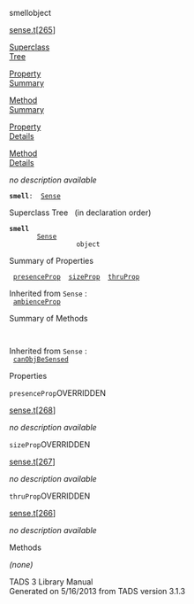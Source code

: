 ---
---
<span class="title">smell</span><span class="type">object</span>

[sense.t](../file/sense.t.html)\[[265](../source/sense.t.html#265)\]

[Superclass  
Tree](#_SuperClassTree_)

[Property  
Summary](#_PropSummary_)

[Method  
Summary](#_MethodSummary_)

[Property  
Details](#_Properties_)

[Method  
Details](#_Methods_)

<div class="fdesc">

*no description available*

**`smell`**` :   `[`Sense`](../object/Sense.html)

</div>

<span id="_SuperClassTree_"></span>

<div class="mjhd">

<span class="hdln">Superclass Tree</span>   (in declaration order)

</div>

**`smell`**  
`         `[`Sense`](../object/Sense.html)  
`                 object`  
<span id="_PropSummary_"></span>

<div class="mjhd">

<span class="hdln">Summary of Properties</span>  

</div>

` `[`presenceProp`](#presenceProp)`  `[`sizeProp`](#sizeProp)`  `[`thruProp`](#thruProp)`  `

Inherited from `Sense` :  
` `[`ambienceProp`](../object/Sense.html#ambienceProp)`  `

<span id="_MethodSummary_"></span>

<div class="mjhd">

<span class="hdln">Summary of Methods</span>  

</div>

` `

Inherited from `Sense` :  
` `[`canObjBeSensed`](../object/Sense.html#canObjBeSensed)`  `

<span id="_Properties_"></span>

<div class="mjhd">

<span class="hdln">Properties</span>  

</div>

<span id="presenceProp"></span>

`presenceProp`<span class="rem">OVERRIDDEN</span>

[sense.t](../file/sense.t.html)\[[268](../source/sense.t.html#268)\]

<div class="desc">

*no description available*

</div>

<span id="sizeProp"></span>

`sizeProp`<span class="rem">OVERRIDDEN</span>

[sense.t](../file/sense.t.html)\[[267](../source/sense.t.html#267)\]

<div class="desc">

*no description available*

</div>

<span id="thruProp"></span>

`thruProp`<span class="rem">OVERRIDDEN</span>

[sense.t](../file/sense.t.html)\[[266](../source/sense.t.html#266)\]

<div class="desc">

*no description available*

</div>

<span id="_Methods_"></span>

<div class="mjhd">

<span class="hdln">Methods</span>  

</div>

*(none)*

<div class="ftr">

TADS 3 Library Manual  
Generated on 5/16/2013 from TADS version 3.1.3

</div>
